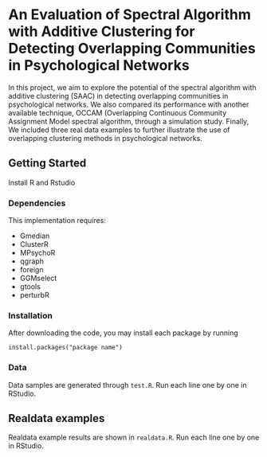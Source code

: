 An Evaluation of Spectral Algorithm with Additive Clustering for Detecting Overlapping Communities in Psychological Networks
======================================

In this project, we aim to explore the potential of the spectral algorithm with additive clustering (SAAC) in detecting overlapping communities in psychological networks. We also compared its performance with another available technique, OCCAM (Overlapping Continuous Community Assignment Model spectral algorithm, through a simulation study. Finally, We included three real data examples to further illustrate the use of overlapping clustering methods in psychological networks.

## Getting Started

Install R and Rstudio

### Dependencies

This implementation requires:

 * Gmedian
 * ClusterR
 * MPsychoR
 * qgraph
 * foreign
 * GGMselect
 * gtools
 * perturbR


### Installation

After downloading the code, you may install each package by running

``` in R
install.packages("package name")
```

### Data

Data samples are generated through `test.R`. Run each line one by one in RStudio.


## Realdata examples

Realdata example results are shown in `realdata.R`. Run each line one by one in RStudio.
